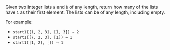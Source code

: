 Given two integer lists `a` and `b` of any length, return how many of the lists have `1` as their first element. The lists can be of any length, including empty.

For example:
- `start1([1, 2, 3], [1, 3]) → 2`
- `start1([7, 2, 3], [1]) → 1`
- `start1([1, 2], []) → 1`

